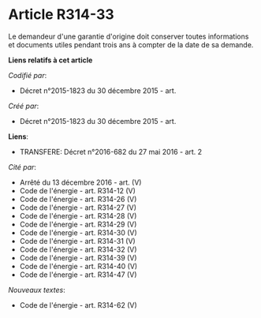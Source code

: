 # Article R314-33

Le demandeur d'une garantie d'origine doit conserver toutes informations et documents utiles pendant trois ans à compter de
la date de sa demande.

**Liens relatifs à cet article**

_Codifié par_:

  - Décret n°2015-1823 du 30 décembre 2015 - art.

_Créé par_:

  - Décret n°2015-1823 du 30 décembre 2015 - art.

**Liens**:

  - TRANSFERE: Décret n°2016-682 du 27 mai 2016 - art. 2

_Cité par_:

  - Arrêté du 13 décembre 2016 - art. (V)
  - Code de l'énergie - art. R314-12 (V)
  - Code de l'énergie - art. R314-26 (V)
  - Code de l'énergie - art. R314-27 (V)
  - Code de l'énergie - art. R314-28 (V)
  - Code de l'énergie - art. R314-29 (V)
  - Code de l'énergie - art. R314-30 (V)
  - Code de l'énergie - art. R314-31 (V)
  - Code de l'énergie - art. R314-32 (V)
  - Code de l'énergie - art. R314-39 (V)
  - Code de l'énergie - art. R314-40 (V)
  - Code de l'énergie - art. R314-47 (V)

_Nouveaux textes_:

  - Code de l'énergie - art. R314-62 (V)
